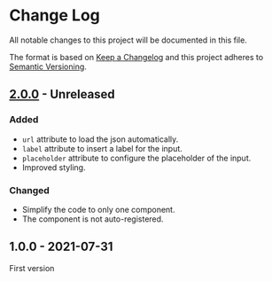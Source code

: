 <!-- deno-fmt-ignore-file -->

# Change Log

All notable changes to this project will be documented in this file.

The format is based on [Keep a Changelog](http://keepachangelog.com/) and this
project adheres to [Semantic Versioning](http://semver.org/).

## [2.0.0] - Unreleased
### Added
- `url` attribute to load the json automatically.
- `label` attribute to insert a label for the input.
- `placeholder` attribute to configure the placeholder of the input.
- Improved styling.

### Changed
- Simplify the code to only one component.
- The component is not auto-registered.

## 1.0.0 - 2021-07-31
First version

[2.0.0]: https://github.com/oom-components/searcher/compare/v1.0.0...HEAD
